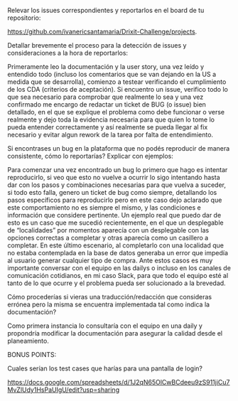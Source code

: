 Relevar los issues correspondientes y reportarlos en el board de tu repositorio:

https://github.com/ivanericsantamaria/Drixit-Challenge/projects.


Detallar brevemente el proceso para la detección de issues y consideraciones a la hora de reportarlos:

Primeramente leo la documentación y la user story, una vez leído y entendido todo (incluso los comentarios que se van dejando en la US a medida que se desarrolla), comienzo a testear verificando el cumplimiento de los CDA (criterios de aceptación).
Si encuentro un issue, verifico todo lo que sea necesario para comprobar que realmente lo sea y una vez confirmado me encargo de redactar un ticket de BUG (o issue) bien detallado, en el que se explique el problema como debe funcionar o verse realmente y dejo toda la evidencia necesaria para que quien lo tome lo pueda entender correctamente y así realmente se pueda llegar al fix necesario y evitar algun rework de la tarea por falta de entendimiento.


Si encontrases un bug en la plataforma que no podés reproducir de manera consistente, cómo lo reportarías? Explicar con ejemplos:

Para comenzar una vez encontrado un bug lo primero que hago es intentar reproducirlo, si veo que esto no vuelve a ocurrir lo sigo intentando hasta dar con los pasos y combinaciones necesarias para que vuelva a suceder, si todo esto falla, genero un ticket de bug como siempre, detallando los pasos específicos para reproducirlo pero en este caso dejo aclarado que este comportamiento no es siempre el mismo, y las condiciones e información que considere pertinente.
Un ejemplo real que puedo dar de esto es un caso que me sucedió recientemente, en el que un desplegable de “localidades” por momentos aparecía con un desplegable con las opciones correctas a completar y otras aparecía como un casillero a completar. En este último escenario, al completarlo con una localidad que no estaba contemplada en la base de datos generaba un error que impedía al usuario generar cualquier tipo de compra.
Ante estos casos es muy importante conversar con el equipo en las dailys o incluso en los canales de comunicación cotidianos, en mi caso Slack, para que todo el equipo esté al tanto de lo que ocurre y el problema pueda ser solucionado a la brevedad.


Cómo procederías si vieras una traducción/redacción que consideras errónea pero la misma se encuentra implementada tal como indica la documentación?

Como primera instancia lo consultaría con el equipo en una daily y propondría modificar la documentación para asegurar la calidad desde el planeamiento.



BONUS POINTS:

Cuales serían los test cases que harías para una pantalla de login?

https://docs.google.com/spreadsheets/d/1J2qN65OlCwBCdeeu9zS911jiCu7MvZlUdy1HsPaUIgU/edit?usp=sharing

